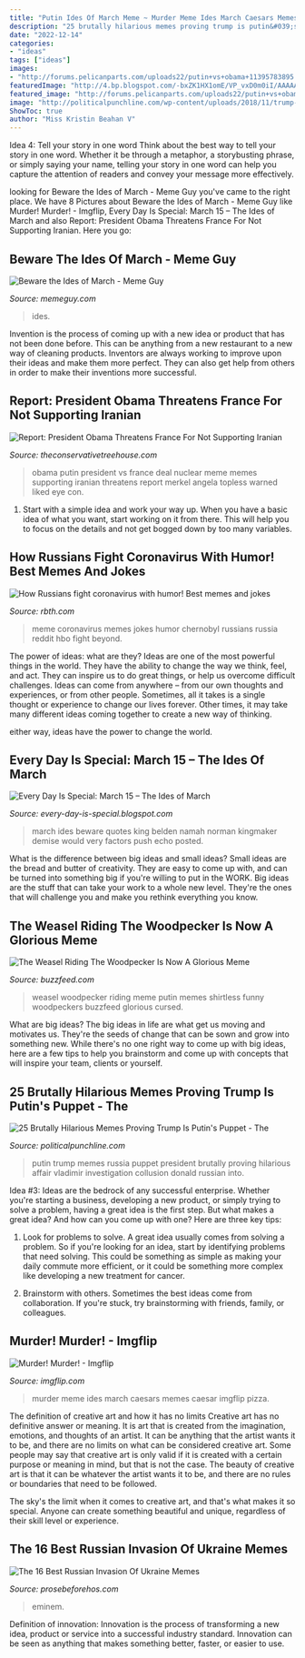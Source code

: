 ```yaml
---
title: "Putin Ides Of March Meme ~ Murder Meme Ides March Caesars Memes Caesar Imgflip Pizza"
description: "25 brutally hilarious memes proving trump is putin&#039;s puppet"
date: "2022-12-14"
categories:
- "ideas"
tags: ["ideas"]
images:
- "http://forums.pelicanparts.com/uploads22/putin+vs+obama+11395783895.jpg"
featuredImage: "http://4.bp.blogspot.com/-bxZK1HX1omE/VP_vxD0m0iI/AAAAAAAAbwQ/zceIHO0L3Pc/w1200-h630-p-k-nu/beware%2Bides.jpg"
featured_image: "http://forums.pelicanparts.com/uploads22/putin+vs+obama+11395783895.jpg"
image: "http://politicalpunchline.com/wp-content/uploads/2018/11/trump-putin-lover-795x1000.jpg"
ShowToc: true
author: "Miss Kristin Beahan V"
---
```



Idea 4: Tell your story in one word
Think about the best way to tell your story in one word. Whether it be through a metaphor, a storybusting phrase, or simply saying your name, telling your story in one word can help you capture the attention of readers and convey your message more effectively.

	

		
looking for Beware the Ides of March - Meme Guy you've came to the right place. We have 8 Pictures about Beware the Ides of March - Meme Guy like Murder! Murder! - Imgflip, Every Day Is Special: March 15 – The Ides of March and also Report: President Obama Threatens France For Not Supporting Iranian. Here you go:
		
    
## Beware The Ides Of March - Meme Guy

<img loading=lazy src="https://memeguy.com/photos/thumbs/beware-the-ides-of-march-95425.jpg" onerror="this.onerror=null;this.src='https://tse3.mm.bing.net/th?id=OIP.GDUJJ6qn2EIPegh5XhTkCgAAAA&amp;pid=15.1';" alt="Beware the Ides of March - Meme Guy">

_Source: memeguy.com_

>ides. 

	

Invention is the process of coming up with a new idea or product that has not been done before. This can be anything from a new restaurant to a new way of cleaning products. Inventors are always working to improve upon their ideas and make them more perfect. They can also get help from others in order to make their inventions more successful.

    
## Report: President Obama Threatens France For Not Supporting Iranian

<img loading=lazy src="http://forums.pelicanparts.com/uploads22/putin+vs+obama+11395783895.jpg" onerror="this.onerror=null;this.src='https://tse4.mm.bing.net/th?id=OIP.gKYaBYboINt8X_YKlD0NMAHaGt&amp;pid=15.1';" alt="Report: President Obama Threatens France For Not Supporting Iranian">

_Source: theconservativetreehouse.com_

>obama putin president vs france deal nuclear meme memes supporting iranian threatens report merkel angela topless warned liked eye con. 

	

1. Start with a simple idea and work your way up. When you have a basic idea of what you want, start working on it from there. This will help you to focus on the details and not get bogged down by too many variables.

    
## How Russians Fight Coronavirus With Humor! Best Memes And Jokes

<img loading=lazy src="https://cdni.rbth.com/rbthmedia/images/2020.03/original/5e6fb38315e9f90db256eed4.jpg" onerror="this.onerror=null;this.src='https://tse1.mm.bing.net/th?id=OIP.0T0C4BTvf6FV3FQZmsOORwHaFi&amp;pid=15.1';" alt="How Russians fight coronavirus with humor! Best memes and jokes">

_Source: rbth.com_

>meme coronavirus memes jokes humor chernobyl russians russia reddit hbo fight beyond. 

	

The power of ideas: what are they?
Ideas are one of the most powerful things in the world. They have the ability to change the way we think, feel, and act. They can inspire us to do great things, or help us overcome difficult challenges.
Ideas can come from anywhere – from our own thoughts and experiences, or from other people. Sometimes, all it takes is a single thought or experience to change our lives forever. Other times, it may take many different ideas coming together to create a new way of thinking.

 either way, ideas have the power to change the world.

    
## Every Day Is Special: March 15 – The Ides Of March

<img loading=lazy src="http://4.bp.blogspot.com/-bxZK1HX1omE/VP_vxD0m0iI/AAAAAAAAbwQ/zceIHO0L3Pc/w1200-h630-p-k-nu/beware%2Bides.jpg" onerror="this.onerror=null;this.src='https://tse4.mm.bing.net/th?id=OIP.EkXpIehzzvgZZQP3oEAC5wHaD4&amp;pid=15.1';" alt="Every Day Is Special: March 15 – The Ides of March">

_Source: every-day-is-special.blogspot.com_

>march ides beware quotes king belden namah norman kingmaker demise would very factors push echo posted. 

	

What is the difference between big ideas and small ideas?
Small ideas are the bread and butter of creativity. They are easy to come up with, and can be turned into something big if you're willing to put in the WORK. Big ideas are the stuff that can take your work to a whole new level. They're the ones that will challenge you and make you rethink everything you know.

    
## The Weasel Riding The Woodpecker Is Now A Glorious Meme

<img loading=lazy src="https://img.buzzfeed.com/buzzfeed-static/static/2015-03/3/17/campaign_images/webdr06/the-weasel-riding-the-woodpecker-is-now-a-gloriou-2-14282-1425422088-0_dblbig.jpg" onerror="this.onerror=null;this.src='https://tse3.mm.bing.net/th?id=OIP.hbxmhTNIsUUyrHa6QVZ5wQHaE6&amp;pid=15.1';" alt="The Weasel Riding The Woodpecker Is Now A Glorious Meme">

_Source: buzzfeed.com_

>weasel woodpecker riding meme putin memes shirtless funny woodpeckers buzzfeed glorious cursed. 

	

What are big ideas?
The big ideas in life are what get us moving and motivates us. They're the seeds of change that can be sown and grow into something new. While there's no one right way to come up with big ideas, here are a few tips to help you brainstorm and come up with concepts that will inspire your team, clients or yourself.

    
## 25 Brutally Hilarious Memes Proving Trump Is Putin&#039;s Puppet - The

<img loading=lazy src="http://politicalpunchline.com/wp-content/uploads/2018/11/trump-putin-lover-795x1000.jpg" onerror="this.onerror=null;this.src='https://tse4.mm.bing.net/th?id=OIP.W1j8LE8DHxSPj7AqA2ky4wHaJU&amp;pid=15.1';" alt="25 Brutally Hilarious Memes Proving Trump Is Putin&#039;s Puppet - The">

_Source: politicalpunchline.com_

>putin trump memes russia puppet president brutally proving hilarious affair vladimir investigation collusion donald russian into. 

	

Idea #3:
Ideas are the bedrock of any successful enterprise. Whether you're starting a business, developing a new product, or simply trying to solve a problem, having a great idea is the first step.
But what makes a great idea? And how can you come up with one? Here are three key tips:

1. Look for problems to solve. A great idea usually comes from solving a problem. So if you're looking for an idea, start by identifying problems that need solving. This could be something as simple as making your daily commute more efficient, or it could be something more complex like developing a new treatment for cancer.

2. Brainstorm with others. Sometimes the best ideas come from collaboration. If you're stuck, try brainstorming with friends, family, or colleagues.

    
## Murder! Murder! - Imgflip

<img loading=lazy src="https://i.imgflip.com/35sho9.jpg" onerror="this.onerror=null;this.src='https://tse1.mm.bing.net/th?id=OIP.FcrFIDvF9mpFw6glbC_vWAHaIl&amp;pid=15.1';" alt="Murder! Murder! - Imgflip">

_Source: imgflip.com_

>murder meme ides march caesars memes caesar imgflip pizza. 

	

The definition of creative art and how it has no limits
Creative art has no definitive answer or meaning. It is art that is created from the imagination, emotions, and thoughts of an artist. It can be anything that the artist wants it to be, and there are no limits on what can be considered creative art.
Some people may say that creative art is only valid if it is created with a certain purpose or meaning in mind, but that is not the case. The beauty of creative art is that it can be whatever the artist wants it to be, and there are no rules or boundaries that need to be followed.

The sky's the limit when it comes to creative art, and that's what makes it so special. Anyone can create something beautiful and unique, regardless of their skill level or experience.

    
## The 16 Best Russian Invasion Of Ukraine Memes

<img loading=lazy src="https://www.prosebeforehos.com/wordpress/wp-content/uploads/2014/03/crimea-memes-eminem.jpg" onerror="this.onerror=null;this.src='https://tse3.mm.bing.net/th?id=OIP.E7Kv_sU1auf4q5QsiCym7QAAAA&amp;pid=15.1';" alt="The 16 Best Russian Invasion Of Ukraine Memes">

_Source: prosebeforehos.com_

>eminem. 

	

Definition of innovation:
Innovation is the process of transforming a new idea, product or service into a successful industry standard. Innovation can be seen as anything that makes something better, faster, or easier to use.

